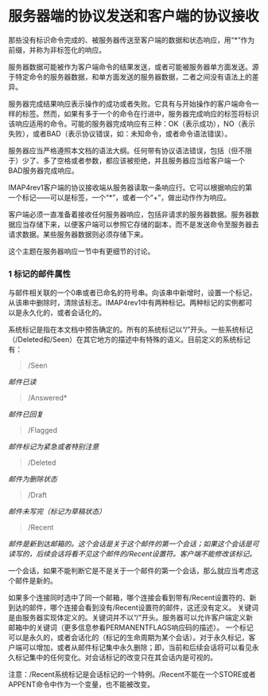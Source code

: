 # 服务器端的协议发送和客户端的协议接收

那些没有标识命令完成的、被服务器传送至客户端的数据和状态响应，用“*”作为前缀，并称为非标签化的响应。

服务器数据可能被作为客户端命令的结果发送，或者可能被服务器单方面发送。源于特定命令的服务器数据，和单方面发送的服务器数据，二者之间没有语法上的差异。

服务器完成结果响应表示操作的成功或者失败。它具有与开始操作的客户端命令一样的标签。然而，如果有多于一个的命令在行进中，服务器完成响应的标签将标识该响应适用的命令。可能的服务器完成响应有三种：OK（表示成功），NO（表示失败），或者BAD（表示协议错误，如：未知命令，或者命令语法错误）。

服务器应当严格遵照本文档的语法大纲。任何带有协议语法错误，包括（但不限于）少了、多了空格或者参数，都应该被拒绝，并且服务器应当给客户端一个BAD服务器完成响应。

IMAP4rev1客户端的协议接收端从服务器读取一条响应行。它可以根据响应的第一个标记――可以是标签，一个“*”，或者一个“+”，做出动作作为响应。

客户端必须一直准备着接收任何服务器响应，包括非请求的服务器数据。服务器数据应当存储下来，以便客户端可以参照它存储的副本，而不是发送命令至服务器去请求数据。某些服务器数据则必须存储下来。

这个主题在服务器响应一节中有更细节的讨论。



### 1 标记的邮件属性

与邮件相关联的一个0串或者已命名的符号串。向该串中新增时，设置一个标记，从该串中删除时，清除该标志。IMAP4rev1中有两种标记。两种标记的实例都可以是永久化的，或者会话化的。

系统标记是指在本文档中预告确定的。所有的系统标记以“/”开头。一些系统标记（/Deleted和/Seen）在其它地方的描述中有特殊的语义。目前定义的系统标记有：


> /Seen

*邮件已读*


> /Answered*

*邮件已回复*


> /Flagged

*邮件标记为紧急或者特别注意*


> /Deleted

*邮件为删除状态*


> /Draft

*邮件未写完（标记为草稿状态）*


> /Recent

*邮件是新到达邮箱的。这个会话是关于这个邮件的第一个会话；如果这个会话是可读写的，后续会话将看不见这个邮件的/Recent设置符。客户端不能修改该标记。*


一个会话，如果不能判断它是不是关于一个邮件的第一个会话，那么就应当考虑这个邮件是新的。

如果多个连接同时选中了同一个邮箱，哪个连接会看到带有/Recent设置符的、新到达的邮件，哪个连接会看到没有/Recent设置符的邮件，这还没有定义。
关键词是由服务器实现体定义的。关键词并不以“/”开头。服务器可以允许客户端定义新邮箱中的关键词（更多信息参看PERMANENTFLAGS响应码的描述）。
一个标记可以是永久的，或者会话化的（标记的生命周期为某个会话）。对于永久标记，客户端可以增加，或者从邮件标记集中永久删除；即，当前和后续会话将可以看见永久标记集中的任何变化。对会话标记的改变只在其会话内是可视的。

注意：/Recent系统标记是会话标记的一个特例。/Recent不能在一个STORE或者APPENT命令中作为一个变量，也不能被改变。
